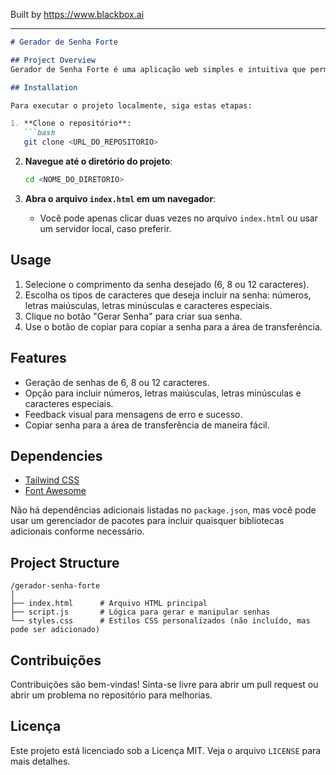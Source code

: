 
Built by https://www.blackbox.ai

---

```markdown
# Gerador de Senha Forte

## Project Overview
Gerador de Senha Forte é uma aplicação web simples e intuitiva que permite aos usuários gerar senhas fortes e seguras de forma rápida. A interface utiliza o framework Tailwind CSS para uma melhor usabilidade e estética. Os usuários podem escolher o comprimento da senha e os tipos de caracteres a serem incluídos.

## Installation

Para executar o projeto localmente, siga estas etapas:

1. **Clone o repositório**:
   ```bash
   git clone <URL_DO_REPOSITORIO>
   ```

2. **Navegue até o diretório do projeto**:
   ```bash
   cd <NOME_DO_DIRETORIO>
   ```

3. **Abra o arquivo `index.html` em um navegador**:
   - Você pode apenas clicar duas vezes no arquivo `index.html` ou usar um servidor local, caso preferir.


## Usage
1. Selecione o comprimento da senha desejado (6, 8 ou 12 caracteres).
2. Escolha os tipos de caracteres que deseja incluir na senha: números, letras maiúsculas, letras minúsculas e caracteres especiais.
3. Clique no botão "Gerar Senha" para criar sua senha.
4. Use o botão de copiar para copiar a senha para a área de transferência.

## Features
- Geração de senhas de 6, 8 ou 12 caracteres.
- Opção para incluir números, letras maiúsculas, letras minúsculas e caracteres especiais.
- Feedback visual para mensagens de erro e sucesso.
- Copiar senha para a área de transferência de maneira fácil.

## Dependencies
- [Tailwind CSS](https://tailwindcss.com/)
- [Font Awesome](https://fontawesome.com/)

Não há dependências adicionais listadas no `package.json`, mas você pode usar um gerenciador de pacotes para incluir quaisquer bibliotecas adicionais conforme necessário.

## Project Structure
```plaintext
/gerador-senha-forte
│
├── index.html      # Arquivo HTML principal
├── script.js       # Lógica para gerar e manipular senhas
└── styles.css      # Estilos CSS personalizados (não incluído, mas pode ser adicionado)
```

## Contribuições
Contribuições são bem-vindas! Sinta-se livre para abrir um pull request ou abrir um problema no repositório para melhorias.

## Licença
Este projeto está licenciado sob a Licença MIT. Veja o arquivo `LICENSE` para mais detalhes.
```